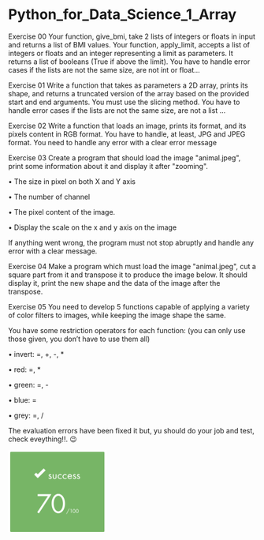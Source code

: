 # Python_for_Data_Science_1_Array
Exercise 00
Your function, give_bmi, take 2 lists of integers or floats in input and returns a list of BMI values. Your function, apply_limit, accepts a list of integers or floats and an integer representing a limit as parameters. It returns a list of booleans (True if above the limit). You have to handle error cases if the lists are not the same size, are not int or float...

Exercise 01
Write a function that takes as parameters a 2D array, prints its shape, and returns a truncated version of the array based on the provided start and end arguments. You must use the slicing method. You have to handle error cases if the lists are not the same size, are not a list ...

Exercise 02
Write a function that loads an image, prints its format, and its pixels content in RGB format. You have to handle, at least, JPG and JPEG format. You need to handle any error with a clear error message

Exercise 03
Create a program that should load the image "animal.jpeg", print some information about it and display it after "zooming".

• The size in pixel on both X and Y axis

• The number of channel

• The pixel content of the image.

• Display the scale on the x and y axis on the image

If anything went wrong, the program must not stop abruptly and handle any error with a clear message.

Exercise 04
Make a program which must load the image "animal.jpeg", cut a square part from it and transpose it to produce the image below. It should display it, print the new shape and the data of the image after the transpose.

Exercise 05
You need to develop 5 functions capable of applying a variety of color filters to images, while keeping the image shape the same.

You have some restriction operators for each function: (you can only use those given, you don’t have to use them all)

• invert: =, +, -, *

• red: =, *

• green: =, -

• blue: =

• grey: =, /

The evaluation errors have been fixed it but, yu should do your job and test, check eveything!!. 😉

<p align="left">
  <img src="https://github.com/beatriangu/Python_for_Data_Science_1_Array/blob/main/Screenshot%20from%202024-09-06%2018-02-47.png?raw=true" alt="Miniatura" width="200"/>
</p>

